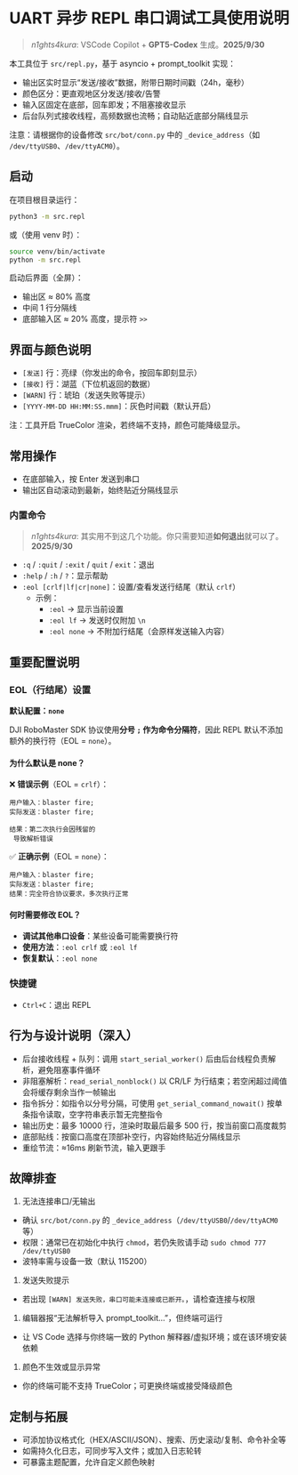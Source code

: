# UART 异步 REPL 串口调试工具使用说明

> *n1ghts4kura*: VSCode Copilot + **GPT5-Codex** 生成。**2025/9/30**

本工具位于 `src/repl.py`，基于 asyncio + prompt_toolkit 实现：

- 输出区实时显示“发送/接收”数据，附带日期时间戳（24h，毫秒）
- 颜色区分：更直观地区分发送/接收/告警
- 输入区固定在底部，回车即发；不阻塞接收显示
- 后台队列式接收线程，高频数据也流畅；自动贴近底部分隔线显示

注意：请根据你的设备修改 `src/bot/conn.py` 中的 `_device_address`（如 `/dev/ttyUSB0`、`/dev/ttyACM0`）。

## 启动

在项目根目录运行：

```bash
python3 -m src.repl
```

或（使用 venv 时）：

```bash
source venv/bin/activate
python -m src.repl
```

启动后界面（全屏）：

- 输出区 ≈ 80% 高度
- 中间 1 行分隔线
- 底部输入区 ≈ 20% 高度，提示符 `>>`

## 界面与颜色说明

- `[发送]` 行：亮绿（你发出的命令，按回车即刻显示）
- `[接收]` 行：湖蓝（下位机返回的数据）
- `[WARN]` 行：琥珀（发送失败等提示）
- `[YYYY-MM-DD HH:MM:SS.mmm]`：灰色时间戳（默认开启）

注：工具开启 TrueColor 渲染，若终端不支持，颜色可能降级显示。

## 常用操作

- 在底部输入，按 Enter 发送到串口
- 输出区自动滚动到最新，始终贴近分隔线显示

### 内置命令

> *n1ghts4kura*: 其实用不到这几个功能。你只需要知道**如何退出**就可以了。**2025/9/30**

- `:q` / `:quit` / `:exit` / `quit` / `exit`：退出
- `:help` / `:h` / `?`：显示帮助
- `:eol [crlf|lf|cr|none]`：设置/查看发送行结尾（默认 `crlf`）
  - 示例：
    - `:eol` → 显示当前设置
    - `:eol lf` → 发送时仅附加 `\n`
    - `:eol none` → 不附加行结尾（会原样发送输入内容）



## 重要配置说明

### EOL（行结尾）设置

**默认配置：`none`**

DJI RoboMaster SDK 协议使用**分号 `;` 作为命令分隔符**，因此 REPL 默认不添加额外的换行符（EOL = `none`）。

#### 为什么默认是 none？

❌ **错误示例**（EOL = `crlf`）：
```
用户输入：blaster fire;
实际发送：blaster fire;

结果：第二次执行会因残留的 
 导致解析错误
```

✅ **正确示例**（EOL = `none`）：
```
用户输入：blaster fire;
实际发送：blaster fire;
结果：完全符合协议要求，多次执行正常
```

#### 何时需要修改 EOL？

- **调试其他串口设备**：某些设备可能需要换行符
- **使用方法**：`:eol crlf` 或 `:eol lf`
- **恢复默认**：`:eol none`

### 快捷键

- `Ctrl+C`：退出 REPL

## 行为与设计说明（深入）

- 后台接收线程 + 队列：调用 `start_serial_worker()` 后由后台线程负责解析，避免阻塞事件循环
- 非阻塞解析：`read_serial_nonblock()` 以 CR/LF 为行结束；若空闲超过阈值会将缓存剩余当作一帧输出
- 指令拆分：如指令以分号分隔，可使用 `get_serial_command_nowait()` 按单条指令读取，空字符串表示暂无完整指令
- 输出历史：最多 10000 行，渲染时取最后最多 500 行，按当前窗口高度裁剪
- 底部贴线：按窗口高度在顶部补空行，内容始终贴近分隔线显示
- 重绘节流：≈16ms 刷新节流，输入更跟手

## 故障排查

1. 无法连接串口/无输出

- 确认 `src/bot/conn.py` 的 `_device_address`（`/dev/ttyUSB0`/`/dev/ttyACM0` 等）
- 权限：通常已在初始化中执行 `chmod`，若仍失败请手动 `sudo chmod 777 /dev/ttyUSB0`
- 波特率需与设备一致（默认 115200）

1. 发送失败提示

- 若出现 `[WARN] 发送失败，串口可能未连接或已断开。`，请检查连接与权限

1. 编辑器报“无法解析导入 prompt_toolkit...”，但终端可运行

- 让 VS Code 选择与你终端一致的 Python 解释器/虚拟环境；或在该环境安装依赖

1. 颜色不生效或显示异常

- 你的终端可能不支持 TrueColor；可更换终端或接受降级颜色

## 定制与拓展

- 可添加协议格式化（HEX/ASCII/JSON）、搜索、历史滚动/复制、命令补全等
- 如需持久化日志，可同步写入文件；或加入日志轮转
- 可暴露主题配置，允许自定义颜色映射
